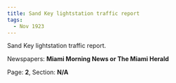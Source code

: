 ```yaml
---  
title: Sand Key lightstation traffic report  
tags:  
  - Nov 1923  
---  
```

  
Sand Key lightstation traffic report.  
  
Newspapers: **Miami Morning News or The Miami Herald**  
  
Page: **2**, Section: **N/A** 
